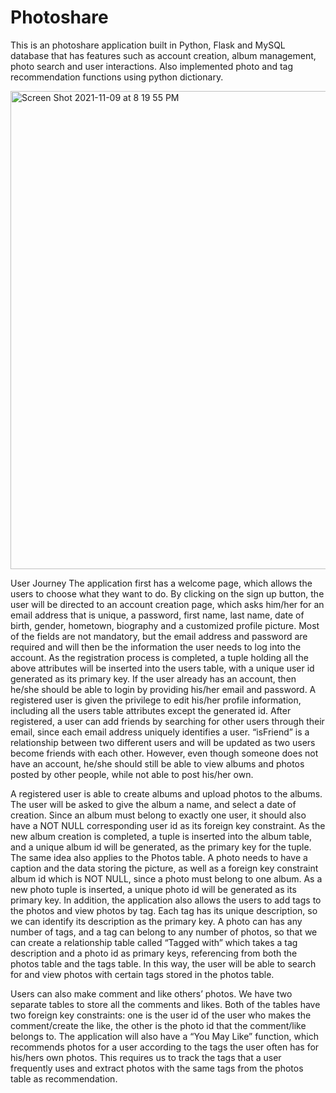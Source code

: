 # Photoshare
This is an photoshare application built in Python, Flask and MySQL database that has features such as account creation, album management, photo search and user interactions. Also implemented photo and tag recommendation functions using python dictionary.


<img width="765" alt="Screen Shot 2021-11-09 at 8 19 55 PM" src="https://user-images.githubusercontent.com/22482899/141032058-82077ab0-deac-480a-87bf-e86125302401.png">


User Journey
The application first has a welcome page, which allows the users to choose what they want to do. By clicking on the sign up button, the user will be directed to an account creation page, which asks him/her for an email address that is unique, a password, first name, last name, date of birth, gender, hometown, biography and a customized profile picture. Most of the fields are not mandatory, but the email address and password are required and will then be the information the user needs to log into the account. As the registration process is completed, a tuple holding all the above attributes will be inserted into the users table, with a unique user id generated as its primary key. If the user already has an account, then he/she should be able to login by providing his/her email and password. A registered user is given the privilege to edit his/her profile information, including all the users table attributes except the generated id. After registered, a user can add friends by searching for other users through their email, since each email address uniquely identifies a user. “isFriend” is a relationship between two different users and will be updated as two users become friends with each other. However, even though someone does not have an account, he/she should still be able to view albums and photos posted by other people, while not able to post his/her own. 

A registered user is able to create albums and upload photos to the albums. The user will be asked to give the album a name, and select a date of creation. Since an album must belong to exactly one user, it should also have a NOT NULL corresponding user id as its foreign key constraint. As the new album creation is completed, a tuple is inserted into the album table, and a unique album id will be generated, as the primary key for the tuple. The same idea also applies to the Photos table. A photo needs to have a caption and the data storing the picture, as well as a foreign key constraint album id which is NOT NULL, since a photo must belong to one album. As a new photo tuple is inserted, a unique photo id will be generated as its primary key. In addition, the application also allows the users to add tags to the photos and view photos by tag. Each tag has its unique description, so we can identify its description as the primary key. A photo can has any number of tags, and a tag can belong to any number of photos, so that we can create a relationship table called “Tagged with” which takes a tag description and a photo id as primary keys, referencing from both the photos table and the tags table. In this way, the user will be able to search for and view photos with certain tags stored in the photos table. 

Users can also make comment and like others’ photos. We have two separate tables to store all the comments and likes. Both of the tables have two foreign key constraints: one is the user id of the user who makes the comment/create the like, the other is the photo id that the comment/like belongs to. The application will also have a “You May Like” function, which recommends photos for a user according to the tags the user often has for his/hers own photos. This requires us to track the tags that a user frequently uses and extract photos with the same tags from the photos table as recommendation. 

